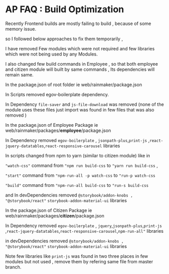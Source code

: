 # AP FAQ : Build Optimization

Recently Frontend builds are mostly failing to build , because of some memory issue.

so I followed below approaches to fix them temporarily ,

I have removed Few modules which were not required and few libraries which were not being used by any Modules.

I also changed few build commands in Employee , so that both employee and citizen module will built by same commands , Its dependencies will remain same.

In the package.json of root folder ie web/rainmaker/package.json

In Scripts removed egov-boilerplate dependency.

In Dependency `file-saver` and `js-file-download` was removed \(none of the module uses these files just import was found in few files that was also removed \)

In the package.json of Employee Package ie web/rainmaker/packages/**employee**/package.json

In Dependency removed `egov-boilerplate` , `jsonpath-plus`,`print-js` ,`react-jquery-datatables`,`react-responsive-carousel` libraries

In scripts changed from npm to yarn \(similar to citizen module\) like in

`"watch-css"` command from `"npm run build-css` to `"yarn run build-css` ,

`"start"` command from `"npm-run-all -p watch-css` to `"run-p watch-css`

`"build"` command from `"npm-run-all build-css` to `"run-s build-css`

and In devDependencies removed `@storybook/addon-knobs ,` `"@storybook/react"` `storybook-addon-material-ui` libraries

In the package.json of Citizen Package ie web/rainmaker/packages/**citizen**/package.json

In Dependency removed `egov-boilerplate` , `jquery`,`jsonpath-plus`,`print-js` ,`react-jquery-datatables`,`react-responsive-carousel`,`npm-run-all"` libraries

in devDependencies removed `@storybook/addon-knobs ,` `"@storybook/react"` `storybook-addon-material-ui` libraries

Note few libraries like `print-js` was found in two three places in few modules but not used , remove them by refering same file from master branch.

